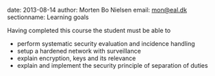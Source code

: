 date: 2013-08-14
author: Morten Bo Nielsen
email: mon@eal.dk
sectionname: Learning goals

Having completed this course the student must be able to

* perform systematic security evaluation and incidence handling
* setup a hardened network with surveillance
* explain encryption, keys and its relevance
* explain and implement the security principle of separation of duties



